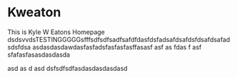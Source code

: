# Kweaton
This is Kyle W Eatons Homepage
dsdsvvdsTESTINGGGGGsfffsdfsdfsadfsafdfdasfdsfadsafdsafdsfdsafdsafadsdsfdsa
asdasdasdawdasfasfadsfasfasfasffasasf
asf
as
fdas
f
asf
sfafasfasasdasdasda

asd
as
d
asd
dsfsdfsdfasdasdasdasdasd